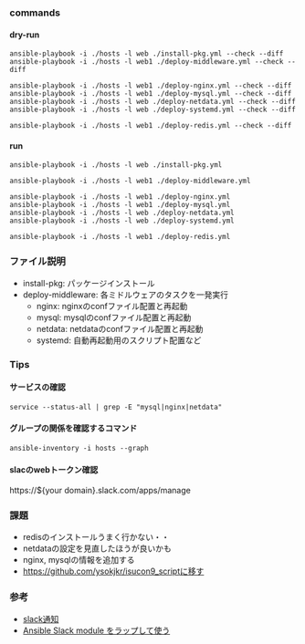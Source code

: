 ### commands

#### dry-run
```
ansible-playbook -i ./hosts -l web ./install-pkg.yml --check --diff
ansible-playbook -i ./hosts -l web1 ./deploy-middleware.yml --check --diff

ansible-playbook -i ./hosts -l web1 ./deploy-nginx.yml --check --diff
ansible-playbook -i ./hosts -l web1 ./deploy-mysql.yml --check --diff
ansible-playbook -i ./hosts -l web ./deploy-netdata.yml --check --diff
ansible-playbook -i ./hosts -l web ./deploy-systemd.yml --check --diff

ansible-playbook -i ./hosts -l web1 ./deploy-redis.yml --check --diff
```

#### run
```
ansible-playbook -i ./hosts -l web ./install-pkg.yml

ansible-playbook -i ./hosts -l web1 ./deploy-middleware.yml

ansible-playbook -i ./hosts -l web1 ./deploy-nginx.yml
ansible-playbook -i ./hosts -l web1 ./deploy-mysql.yml
ansible-playbook -i ./hosts -l web ./deploy-netdata.yml
ansible-playbook -i ./hosts -l web ./deploy-systemd.yml

ansible-playbook -i ./hosts -l web1 ./deploy-redis.yml
```

### ファイル説明
* install-pkg: パッケージインストール
* deploy-middleware: 各ミドルウェアのタスクを一発実行
    * nginx: nginxのconfファイル配置と再起動
    * mysql: mysqlのconfファイル配置と再起動
    * netdata: netdataのconfファイル配置と再起動
    * systemd: 自動再起動用のスクリプト配置など

### Tips
#### サービスの確認
```
service --status-all | grep -E "mysql|nginx|netdata"
```

#### グループの関係を確認するコマンド
```
ansible-inventory -i hosts --graph
```
#### slacのwebトークン確認
https://${your domain}.slack.com/apps/manage

### 課題
* redisのインストールうまく行かない・・
* netdataの設定を見直したほうが良いかも
* nginx, mysqlの情報を追加する
* https://github.com/ysokjkr/isucon9_scriptに移す

### 参考
* [slack通知](https://qiita.com/imunew/items/ea2bba8859bc709ffa1f)
* [Ansible Slack module をラップして使う](https://qiita.com/yyoshiki41/items/29aab57f44de1d82edc3)